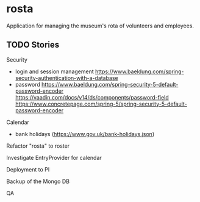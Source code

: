 # rosta
Application for managing the museum's rota of volunteers and employees.

## TODO Stories

Security
- login and session management
    https://www.baeldung.com/spring-security-authentication-with-a-database
- password
    https://www.baeldung.com/spring-security-5-default-password-encoder
    https://vaadin.com/docs/v14/ds/components/password-field
    https://www.concretepage.com/spring-5/spring-security-5-default-password-encoder

Calendar
- bank holidays (https://www.gov.uk/bank-holidays.json)

Refactor "rosta" to roster

Investigate EntryProvider for calendar

Deployment to PI

Backup of the Mongo DB

QA
